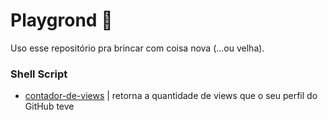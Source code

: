 # Playgrond 🎡

Uso esse repositório pra brincar com coisa nova (...ou velha).

### Shell Script

- [contador-de-views](https://github.com/pedroperegrinaa/playground/tree/master/shellscript/github-profile-views) | retorna a quantidade de views que o seu perfil do GitHub teve

